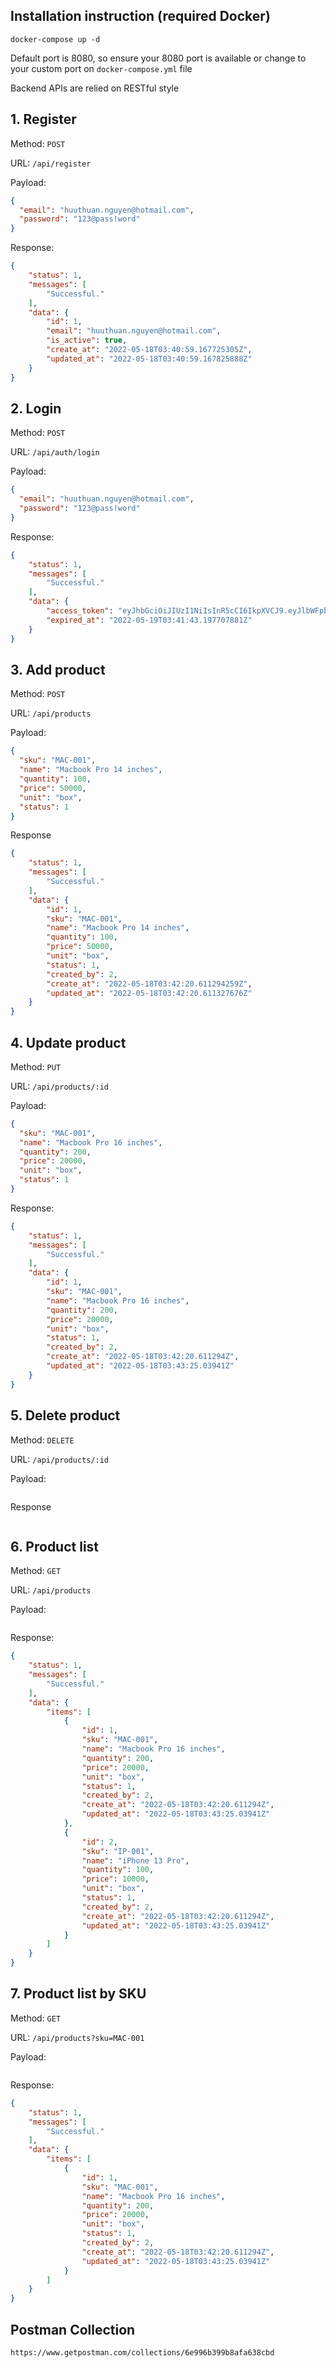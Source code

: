 ## Installation instruction (required Docker)
```docker-compose up -d```
 
Default port is 8080, so ensure your 8080 port is available or change to your custom port on `docker-compose.yml` file

Backend APIs are relied on RESTful style
## 1. Register
Method: `POST`

URL: `/api/register`

Payload:
```json
{
  "email": "huuthuan.nguyen@hotmail.com",
  "password": "123@pass!word"
}
```
Response:
```json
{
    "status": 1,
    "messages": [
        "Successful."
    ],
    "data": {
        "id": 1,
        "email": "huuthuan.nguyen@hotmail.com",
        "is_active": true,
        "create_at": "2022-05-18T03:40:59.167725305Z",
        "updated_at": "2022-05-18T03:40:59.167825888Z"
    }
}
```

## 2. Login
Method: `POST`

URL: `/api/auth/login`

Payload:
```json
{
  "email": "huuthuan.nguyen@hotmail.com",
  "password": "123@pass!word"
}
```
Response:
```json
{
    "status": 1,
    "messages": [
        "Successful."
    ],
    "data": {
        "access_token": "eyJhbGciOiJIUzI1NiIsInR5cCI6IkpXVCJ9.eyJlbWFpbCI6Imh1dXRodWFuLm5ndXllbkBob3RtYWlsLmNvbSIsImV4cCI6MTY1MjkzMTcwM30.H5jjQzsbgXuEuK1XQT5t4wf6dB99TkygOxkFr-KY36o",
        "expired_at": "2022-05-19T03:41:43.197707881Z"
    }
}
```

## 3. Add product
Method: `POST`

URL: `/api/products`

Payload:
```json
{
  "sku": "MAC-001",
  "name": "Macbook Pro 14 inches",
  "quantity": 100,
  "price": 50000,
  "unit": "box",
  "status": 1
}
```
Response
```json
{
    "status": 1,
    "messages": [
        "Successful."
    ],
    "data": {
        "id": 1,
        "sku": "MAC-001",
        "name": "Macbook Pro 14 inches",
        "quantity": 100,
        "price": 50000,
        "unit": "box",
        "status": 1,
        "created_by": 2,
        "create_at": "2022-05-18T03:42:20.611294259Z",
        "updated_at": "2022-05-18T03:42:20.611327676Z"
    }
}
```

## 4. Update product
Method: `PUT`

URL: `/api/products/:id`

Payload:
```json
{
  "sku": "MAC-001",
  "name": "Macbook Pro 16 inches",
  "quantity": 200,
  "price": 20000,
  "unit": "box",
  "status": 1
}
```
Response:
```json
{
    "status": 1,
    "messages": [
        "Successful."
    ],
    "data": {
        "id": 1,
        "sku": "MAC-001",
        "name": "Macbook Pro 16 inches",
        "quantity": 200,
        "price": 20000,
        "unit": "box",
        "status": 1,
        "created_by": 2,
        "create_at": "2022-05-18T03:42:20.611294Z",
        "updated_at": "2022-05-18T03:43:25.03941Z"
    }
}
```

## 5. Delete product
Method: `DELETE`

URL: `/api/products/:id`

Payload:
```json

```
Response
```json
```

## 6. Product list
Method: `GET`

URL: `/api/products`

Payload:
```json

```
Response:
```json
{
    "status": 1,
    "messages": [
        "Successful."
    ],
    "data": {
        "items": [
            {
                "id": 1,
                "sku": "MAC-001",
                "name": "Macbook Pro 16 inches",
                "quantity": 200,
                "price": 20000,
                "unit": "box",
                "status": 1,
                "created_by": 2,
                "create_at": "2022-05-18T03:42:20.611294Z",
                "updated_at": "2022-05-18T03:43:25.03941Z"
            },
            {
                "id": 2,
                "sku": "IP-001",
                "name": "iPhone 13 Pro",
                "quantity": 100,
                "price": 10000,
                "unit": "box",
                "status": 1,
                "created_by": 2,
                "create_at": "2022-05-18T03:42:20.611294Z",
                "updated_at": "2022-05-18T03:43:25.03941Z"
            }
        ]
    }
}
```

## 7. Product list by SKU
Method: `GET`

URL: `/api/products?sku=MAC-001`

Payload:
```json

```
Response:
```json
{
    "status": 1,
    "messages": [
        "Successful."
    ],
    "data": {
        "items": [
            {
                "id": 1,
                "sku": "MAC-001",
                "name": "Macbook Pro 16 inches",
                "quantity": 200,
                "price": 20000,
                "unit": "box",
                "status": 1,
                "created_by": 2,
                "create_at": "2022-05-18T03:42:20.611294Z",
                "updated_at": "2022-05-18T03:43:25.03941Z"
            }
        ]
    }
}
```

## Postman Collection
`https://www.getpostman.com/collections/6e996b399b8afa638cbd`
